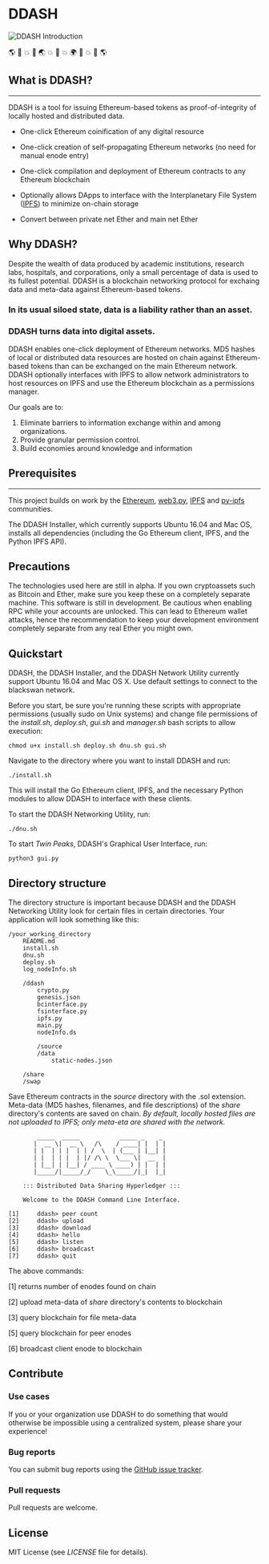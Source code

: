 # DDASH 
![DDASH Introduction](https://s3-us-west-1.amazonaws.com/ddash/ddash_intro.png)

:earth_americas: :rocket: :boom: :rocket: :earth_asia: :boom: :rocket: :boom: :earth_africa: :rocket: :boom: :rocket: :earth_americas:


## What is DDASH?
---
DDASH is a tool for issuing Ethereum-based tokens as proof-of-integrity of locally hosted and distributed data.

* One-click Ethereum coinification of any digital resource

* One-click creation of self-propagating Ethereum networks (no need for manual enode entry)

* One-click compilation and deployment of Ethereum contracts to any Ethereum blockchain 

* Optionally allows DApps to interface with the Interplanetary File System ([IPFS](https://github.com/ipfs/ipfs)) to minimize on-chain storage 

* Convert between private net Ether and main net Ether


## Why DDASH?
Despite the wealth of data produced by academic institutions, research labs, hospitals, and corporations, only a small percentage of data is used to its fullest potential. DDASH is a blockchain networking protocol for exchaing data and meta-data against Ethereum-based tokens.

### In its usual siloed state, data is a liability rather than an asset.

### DDASH turns data into digital assets.

DDASH enables one-click deployment of Ethereum networks. MD5 hashes of local or distributed data resources are hosted on chain against Ethereum-based tokens than can be exchanged on the main Ethereum network. DDASH optionally interfaces with IPFS to allow network administrators to host resources on IPFS and use the Ethereum blockchain as a permissions manager. 

Our goals are to:

1. Eliminate barriers to information exchange within and among organizations.
2. Provide granular permission control.
3. Build economies around knowledge and information


## Prerequisites
---
This project builds on work by the [Ethereum](https://www.ethereum.org), [web3.py](https://github.com/pipermerriam/web3.py), [IPFS](https://github.com/ipfs/ipfs) and [py-ipfs](https://github.com/ipfs/py-ipfs-api) communities. 

The DDASH Installer, which currently supports Ubuntu 16.04 and Mac OS, installs all dependencies (including the Go Ethereum client, IPFS, and the Python IPFS API). 

## Precautions
The technologies used here are still in alpha. If you own cryptoassets such as Bitcoin and Ether, make sure you keep these on a completely separate machine. This software is still in development. Be cautious when enabling RPC while your accounts are unlocked. This can lead to Ethereum wallet attacks, hence the recommendation to keep your development environment completely separate from any real Ether you might own.


## Quickstart 
DDASH, the DDASH Installer, and the DDASH Network Utility currently support Ubuntu 16.04 and Mac OS X. Use default settings to connect to the blackswan network.

Before you start, be sure you're running these scripts with appropriate permissions (usually sudo on Unix systems) and change file permissions of the *install.sh*, *deploy.sh*, *gui.sh* and *manager.sh* bash scripts to allow execution:

```
chmod u+x install.sh deploy.sh dnu.sh gui.sh
```

Navigate to the directory where you want to install DDASH and run:
```
./install.sh
```
This will install the Go Ethereum client, IPFS, and the necessary Python modules to allow DDASH to interface with these clients. 

To start the DDASH Networking Utility, run:
```
./dnu.sh
```

To start *Twin Peaks*, DDASH's Graphical User Interface, run:
```
python3 gui.py
```


## Directory structure
The directory structure is important because DDASH and the DDASH Networking Utility look for certain files in certain directories. Your application will look something like this:
```
/your_working_directory
	README.md
	install.sh
	dnu.sh
	deploy.sh
	log_nodeInfo.sh

	/ddash
		crypto.py
		genesis.json
		bcinterface.py
		fsinterface.py
		ipfs.py
		main.py
		nodeInfo.ds
		
        /source
		/data
	    	static-nodes.json

	/share
	/swap

```
Save Ethereum contracts in the *source* directory with the .sol extension.
Meta-data (MD5 hashes, filenames, and file descriptions) of the *share* directory's contents are saved on chain.
*By default, locally hosted files are not uploaded to IPFS; only meta-eta are shared with the network.*

```
        _____  _____           _____ _    _ 
       |  __ \|  __ \   /\    / ____| |  | |
       | |  | | |  | | /  \  | (___ | |__| |
       | |  | | |  | |/ /\ \  \___ \|  __  |
       | |__| | |__| / ____ \ ____) | |  | |
       |_____/|_____/_/    \_\_____/|_|  |_|
                                                                
    ::: Distributed Data Sharing Hyperledger :::

    Welcome to the DDASH Command Line Interface.

[1]		ddash> peer count
[2]		ddash> upload
[3]		ddash> download
[4]		ddash> hello
[5]		ddash> listen
[6]		ddash> broadcast
[7]		ddash> quit

```
The above commands:

[1]  returns number of enodes found on chain

[2]  upload meta-data of *share* directory's contents to blockchain 

[3]  query blockchain for file meta-data

[5] query blockchain for peer enodes

[6] broadcast client enode to blockchain


## Contribute
### Use cases
If you or your organization use DDASH to do something that would otherwise be impossible using a centralized system, please share your experience!

### Bug reports
You can submit bug reports using the [GitHub issue tracker](https://github.com/osmode/ddash/issues).

### Pull requests
Pull requests are welcome.

## License
MIT License (see *LICENSE* file for details).

